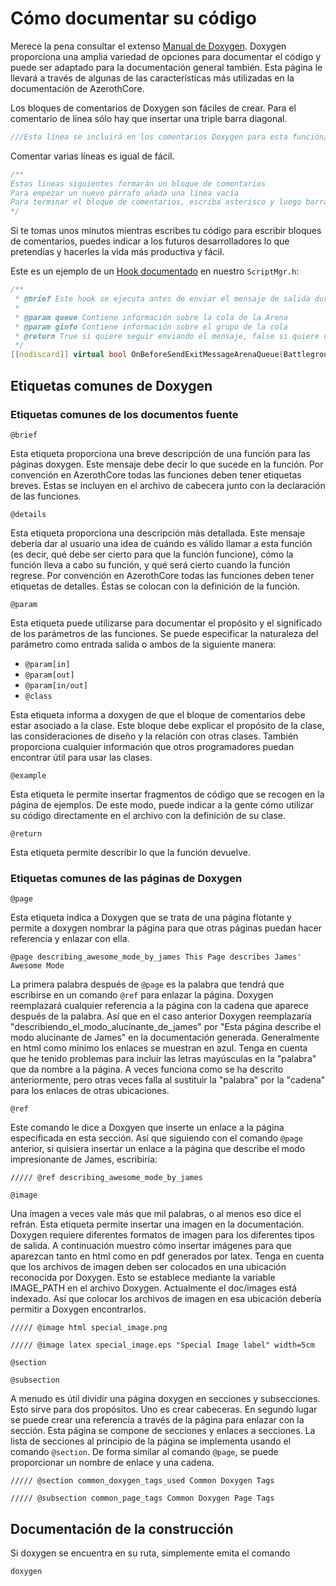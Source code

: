 # Cómo documentar su código

Merece la pena consultar el extenso [Manual de Doxygen](https://www.doxygen.nl/manual/docblocks.html). Doxygen proporciona una amplia variedad de opciones para documentar el código y puede ser adaptado para la documentación general también. Esta página le llevará a través de algunas de las características más utilizadas en la documentación de AzerothCore.

Los bloques de comentarios de Doxygen son fáciles de crear. Para el comentario de línea sólo hay que insertar una triple barra diagonal.

```cpp
///Esta línea se incluirá en los comentarios Doxygen para esta función/clase/archivo
```

Comentar varias líneas es igual de fácil.

```cpp
/**
Estas líneas siguientes formarán un bloque de comentarios
Para empezar un nuevo párrafo añada una línea vacía
Para terminar el bloque de comentarios, escriba asterisco y luego barra diagonal.
*/
```

Si te tomas unos minutos mientras escribes tu código para escribir bloques de comentarios, puedes indicar a los futuros desarrolladores lo que pretendías y hacerles la vida más productiva y fácil.

Este es un ejemplo de un [Hook documentado](hooks-script) en nuestro `ScriptMgr.h`:

```cpp
/**
 * @brief Este hook se ejecuta antes de enviar el mensaje de salida durante la cola de arena, lo que permite ejecutar operaciones adicionales o desactivar el mensaje de salida
 *
 * @param queue Contiene información sobre la cola de la Arena
 * @param ginfo Contiene información sobre el grupo de la cola
 * @return True si quiere seguir enviando el mensaje, false si quiere desactivar el mensaje
 */
[[nodiscard]] virtual bool OnBeforeSendExitMessageArenaQueue(BattlegroundQueue* /*queue*/, GroupQueueInfo* /*ginfo*/) { return true; }
```

## Etiquetas comunes de Doxygen

### Etiquetas comunes de los documentos fuente

`@brief`

Esta etiqueta proporciona una breve descripción de una función para las páginas doxygen. Este mensaje debe decir lo que sucede en la función. Por convención en AzerothCore todas las funciones deben tener etiquetas breves. Estas se incluyen en el archivo de cabecera junto con la declaración de las funciones.

`@details`

Esta etiqueta proporciona una descripción más detallada. Este mensaje debería dar al usuario una idea de cuándo es válido llamar a esta función (es decir, qué debe ser cierto para que la función funcione), cómo la función lleva a cabo su función, y qué será cierto cuando la función regrese. Por convención en AzerothCore todas las funciones deben tener etiquetas de detalles. Éstas se colocan con la definición de la función.

`@param`

Esta etiqueta puede utilizarse para documentar el propósito y el significado de los parámetros de las funciones. Se puede especificar la naturaleza del parámetro como entrada salida o ambos de la siguiente manera:

- `@param[in]`
- `@param[out]`
- `@param[in/out]`
- `@class`

Esta etiqueta informa a doxygen de que el bloque de comentarios debe estar asociado a la clase. Este bloque debe explicar el propósito de la clase, las consideraciones de diseño y la relación con otras clases. También proporciona cualquier información que otros programadores puedan encontrar útil para usar las clases.

`@example`

Esta etiqueta le permite insertar fragmentos de código que se recogen en la página de ejemplos. De este modo, puede indicar a la gente cómo utilizar su código directamente en el archivo con la definición de su clase.

`@return`

Esta etiqueta permite describir lo que la función devuelve.

### Etiquetas comunes de las páginas de Doxygen

`@page`

Esta etiqueta indica a Doxygen que se trata de una página flotante y permite a doxygen nombrar la página para que otras páginas puedan hacer referencia y enlazar con ella.

`@page describing_awesome_mode_by_james This Page describes James' Awesome Mode`

La primera palabra después de `@page` es la palabra que tendrá que escribirse en un comando `@ref` para enlazar la página. Doxygen reemplazará cualquier referencia a la página con la cadena que aparece después de la palabra. Así que en el caso anterior Doxygen reemplazaría "describiendo_el_modo_alucinante_de_james" por "Esta página describe el modo alucinante de James" en la documentación generada. Generalmente en html como mínimo los enlaces se muestran en azul. Tenga en cuenta que he tenido problemas para incluir las letras mayúsculas en la "palabra" que da nombre a la página. A veces funciona como se ha descrito anteriormente, pero otras veces falla al sustituir la "palabra" por la "cadena" para los enlaces de otras ubicaciones.

`@ref`

Este comando le dice a Doxgyen que inserte un enlace a la página especificada en esta sección. Así que siguiendo con el comando `@page` anterior, si quisiera insertar un enlace a la página que describe el modo impresionante de James, escribiría:

`///// @ref describing_awesome_mode_by_james`

`@image`

Una imagen a veces vale más que mil palabras, o al menos eso dice el refrán. Esta etiqueta permite insertar una imagen en la documentación. Doxygen requiere diferentes formatos de imagen para los diferentes tipos de salida. A continuación muestro cómo insertar imágenes para que aparezcan tanto en html como en pdf generados por latex. Tenga en cuenta que los archivos de imagen deben ser colocados en una ubicación reconocida por Doxygen. Esto se establece mediante la variable IMAGE_PATH en el archivo Doxygen. Actualmente el doc/images está indexado. Así que colocar los archivos de imagen en esa ubicación debería permitir a Doxygen encontrarlos.

`///// @image html special_image.png`

`///// @image latex special_image.eps "Special Image label" width=5cm`

`@section`

`@subsection`

A menudo es útil dividir una página doxygen en secciones y subsecciones. Esto sirve para dos propósitos. Uno es crear cabeceras. En segundo lugar se puede crear una referencia a través de la página para enlazar con la sección. Esta página se compone de secciones y enlaces a secciones. La lista de secciones al principio de la página se implementa usando el comando `@section`. De forma similar al comando `@page`, se puede proporcionar un nombre de enlace y una cadena.

`///// @section common_doxygen_tags_used Common Doxygen Tags`

`///// @subsection common_page_tags Common Doxygen Page Tags`

## Documentación de la construcción

Si doxygen se encuentra en su ruta, simplemente emita el comando

`doxygen`
